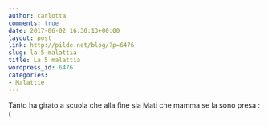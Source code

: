 ```yaml
---
author: carlotta
comments: true
date: 2017-06-02 16:30:13+00:00
layout: post
link: http://pilde.net/blog/?p=6476
slug: la-5-malattia
title: La 5 malattia
wordpress_id: 6476
categories:
- Malattie
---
```


Tanto ha girato a scuola che alla fine sia Mati che mamma se la sono presa :(
